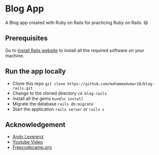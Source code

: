 # Blog App

A Blog app created with Ruby on Rails for practicing Ruby on Rails. :smiley:

## Prerequisites

Go to [Install Rails website](http://installrails.com/) to install all the required software on your machine.

## Run the app locally

* Clone this repo `git clone https://github.com/mohammadumar28/blog-rails.git`
* Change to the cloned directory `cd blog-rails`
* Install all the gems `bundle install`
* Migrate the database `rails db:migrate`
* Start the application `rails server` or `rails s`

## Acknowledgement

* [Andy Leverenz](https://github.com/justalever)
* [Youtube Video](https://youtu.be/wbZ6yrVxScM)
* [Freecodecamp.org](https://www.youtube.com/channel/UC8butISFwT-Wl7EV0hUK0BQ)